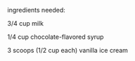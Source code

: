 ingredients needed:

3/4 cup milk

1/4 cup chocolate-flavored syrup

3 scoops (1/2 cup each) vanilla ice cream